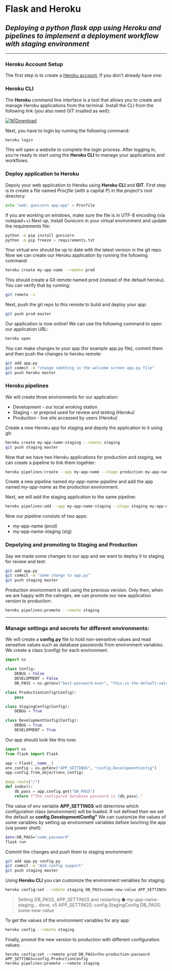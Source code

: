 # Flask and Heroku
## _Deploying a python flask app using Heroku and pipelines to implement a deployment workflow with staging environment_
------------------------------
### Heroku Account Setup
The first step is to create a [Heroku account](https://signup.heroku.com/), If you don't already have one:
### Heroku CLI
The **Heroku** command line interface is a tool that allows you to create and manage Heroku applications from the terminal.
Install the CLI from the following link (you also need GIT insalled as well):

[![N|Download](https://drive.google.com/uc?export=view&id=12ClfpbqNAUZHwyEyvwBqripzJ55vwLIL)](https://devcenter.heroku.com/articles/heroku-cli#download-and-install)

Next, you have to login by running the following command:
```sh
heroku login
```
This will open a website to complete the login process.
After logging in, you're ready to start using the **Heroku CLI** to manage your applications and workflows.

### Deploy application to Heroku
Depoly your web application to Heroku using **Heroku CLI** and **GIT**.
First step is to create a file named _Procfile_ (with a capital P) in the project's root directory:
```sh
echo "web: gunicorn app:app" > Procfile
```

If you are working on windows, make sure the file is in UTF-8 encoding (via notepad++) 
Next up, install Gunicorn in your virtual environment and update the requirements file:
```sh
python -m pip install gunicorn
python -m pip freeze > requirements.txt
```
Your virtual env should be up to date with the latest version in the git repo.
Now we can create our Heroku application by running the following command:
```sh
heroku create my-app-name --remote prod
```
This should create a Git remote named prod (instead of the default heroku).
You can verify that by running:
```sh
git remote -v
```
Next, push the git repo to this remote to build and deploy your app:
```sh
git push prod master
```
Our application is now online!
We can use the following command to open our application URL:
```sh
heroku open
```
You can make changes to your app (for example app.py file), commit them and then push the changes to heroku remote:
```sh
git add app.py
git commit -m "change somthing in the welcome screen app.py file"
git push heroku master
```
### Heroku pipelines
We will create three environments for our application:
- Development - our local wroking station
- Staging - or preprod used for review and testing (Heroku)
- Production - live site accessed by users (Heroku)

Create a new Heroku app for staging and depoly the application to it using git:
```sh
heroku create my-app-name-staging --remote staging
git push staging master
```
Now that we have two Heroku applications for production and staging, we can create a pipeline to link them togehter:
```sh
heroku pipelines:create --app my-app-name --stage production my-app-name-pipeline
```
Create a new pipeline named _my-app-name-pipeline_ and add the app named _my-app-name_ as the production environment.

Next, we will add the staging application to the same pipeline:
```sh
heroku pipelines:add --app my-app-name-staging --stage staging my-app-name-pipeline
```
Now our pipeline consists of two apps:
- my-app-name (prod)
- my-app-name-staging (stg)

### Depolying and promoting to Staging and Production
Say we made some changes to our app and we want to deploy it to staging for review and test:
```sh
git add app.py
git commit -m "some change to app.py"
git push staging master
```
Production environment is still using the previous version.
Only then, when we are happy with the cahnges,  we can promote our new application version to production:
```sh
heroku pipelines:promote --remote staging
```

-----------------------------------

### Manage settings and secrets for different environments:
We will create a **config.py** file to hold non-sensetive values and read sensetive values such as database passwords from environment variables.
We create a class (config) for each environment.

```py
import os

class Config:
    DEBUG = False
    DEVELOPMENT = False
    DB_PASS = os.getenv("best-password-ever", "this-is-the-default-value")

class ProductionConfig(Config):
    pass

class StagingConfig(Config):
    DEBUG = True

class DevelopmentConfig(Config):
    DEBUG = True
    DEVELOPMENT = True
```

Our app should look like this now:
```py
import os
from flask import Flask

app = Flask(__name__)
env_config = os.getenv("APP_SETTINGS", "config.DevelopmentConfig")
app.config.from_object(env_config)

@app.route("/")
def index():
    db_pass = app.config.get("DB_PASS")
    return f"The configured database password is {db_pass}."
```

The value of env veriable **APP_SETTINGS** will determine which configuration class (environment) will be loaded.
If not defined then we set the default as **config.DevelopmentConfig"**
We can customize the values of some variables by setting up environment variables before lunching the app (via power shell):
```sh
$env:DB_PASS="some_password"
flask run
```

Commit the changes and push them to staging environment:
```sh
git add app.py config.py
git commit -m "Add config support"
git push staging master
```

Using **Heroku CLI** you can customize the environment veriables for staging:
```sh  
heroku config:set --remote staging DB_PASS=some-new-value APP_SETTINGS=config.StagingConfig
```
>Setting DB_PASS, APP_SETTINGS and restarting ⬢ my-app-name-staging... done, v5
>APP_SETTINGS: config.StagingConfig
>DB_PASS:      some-new-value

To get the values of the environment variables for any app:
```sh
heroku config --remote staging
```

Finally, promot the new version to production with different configuration values:
```sa
heroku config:set --remote prod DB_PASS=the-production-password APP_SETTINGS=config.ProductionConfig
heroku pipelines:promote --remote staging
```
